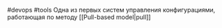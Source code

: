 #devops #tools
Одна из первых систем управления конфигурациями, работающая по методу [[Pull-based model|pull]]
